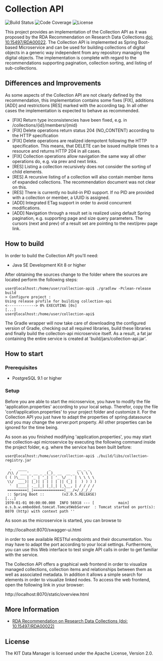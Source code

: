 # Collection API

![Build Status](https://img.shields.io/travis/kit-data-manager/collection-api.svg)
![Code Coverage](https://img.shields.io/coveralls/github/kit-data-manager/collection-api.svg)
![License](https://img.shields.io/github/license/kit-data-manager/collection-api.svg)

This project provides an implementation of the Collection API as it was proposed by the RDA Recommendation on Research Data Collections [doi: 10.15497/RDA00022](https://zenodo.org/record/2428145#.XTbIMZMzbbA). 
The Collection API is implemented as Spring Boot-based Microservice and can be used for building collections of digital objects in a generic way independent
from any repository managing the digital objects. The implementation is complete with regard to the recommendations supporting pagination, collection sorting, and listing of sub-collections.

## Differences and Improvements

As some aspects of the Collection API are not clearly defined by the recommendation, this implementation contains some fixes [FIX], additions [ADD] and 
restrictions [RES]
marked with the according tag. In all other cases the implementation is expected to behave as recommended.

* [FIX] Return type inconsistencies have been fixed, e.g. in /collections/{id}/members/{mid}
* [FIX] Delete operations return status 204 (NO_CONTENT) according to the HTTP specification
* [FIX] Delete operations are realized idempotent following the HTTP specification. This means, that DELETE can be issued multiple times to a resource and returns HTTP 204 in all cases.
* [FIX] Collection operations allow navigation the same way all other operations do, e.g. via prev and next links.
* [RES] Listing a collection recursively does not consider the sorting of child elements.
* [RES] A recursive listing of a collection will also contain member items of expanded collections. The recommendation document was not clear on this.
* [RES] There is currently no build-in PID support. If no PID are provided with a collection or member, a UUID is assigned.
* [ADD] Integrated ETag support in order to avoid concurrent modifications.
* [ADD] Navigation through a result set is realized using default Spring pagination, e.g. supporting page and size query parameters. The cursors (next and prev) of a result set are pointing to the next/prev page link.

## How to build

In order to build the Collection API you'll need:

* Java SE Development Kit 8 or higher

After obtaining the sources change to the folder where the sources are located perform the following steps:

```
user@localhost:/home/user/collection-api$ ./gradlew -Pclean-release build
> Configure project :
Using release profile for building collection-api
<-------------> 0% EXECUTING [0s]
[...]
user@localhost:/home/user/collection-api$
```

The Gradle wrapper will now take care of downloading the configured version of Gradle, checking out all required libraries, build these
libraries and finally build the collection-api microservice itself. As a result, a fat jar containing the entire service is created at 'build/jars/collection-api.jar'.

## How to start

### Prerequisites

* PostgreSQL 9.1 or higher

### Setup
Before you are able to start the microservice, you have to modify the file 'application.properties' according to your local setup. 
Therefor, copy the file 'conf/application.properties' to your project folder and customize it. For the Collection API you just have to adapt the properties of 
spring.datasource and you may change the server.port property. All other properties can be ignored for the time being.

As soon as you finished modifying 'application.properties', you may start the collection-api microservice by executing the following command inside the project folder, 
e.g. where the service has been built before:

```
user@localhost:/home/user/collection-api$ ./build/libs/collection-registry.jar

  .   ____          _            __ _ _
 /\\ / ___'_ __ _ _(_)_ __  __ _ \ \ \ \
( ( )\___ | '_ | '_| | '_ \/ _` | \ \ \ \
 \\/  ___)| |_)| | | | | || (_| |  ) ) ) )
  '  |____| .__|_| |_|_| |_\__, | / / / /
 =========|_|==============|___/=/_/_/_/
 :: Spring Boot ::        (v2.0.5.RELEASE)
[...]
1970-01-01 00:00:00.000  INFO 56918 --- [           main] o.s.b.w.embedded.tomcat.TomcatWebServer  : Tomcat started on port(s): 8070 (http) with context path ''

```

As soon as the microservice is started, you can browse to 

http://localhost:8070/swagger-ui.html

in order to see available RESTful endpoints and their documentation. You may have to adapt the port according to your local settings.
Furthermore, you can use this Web interface to test single API calls in order to get familiar with the service. 

The Collection API offers a graphical web frontend in order to visualize managed collections, collection items and relationships between them as well as associated metadata. 
In addition it allows a simple search for elements in order to visualize linked nodes. To access the web frontend, open the following link in your browser:

http://localhost:8070/static/overview.html

## More Information

* [RDA Recommendation on Research Data Collections (doi: 10.15497/RDA00022)](https://zenodo.org/record/2428145#.XTbIMZMzbbA)

## License

The KIT Data Manager is licensed under the Apache License, Version 2.0.
